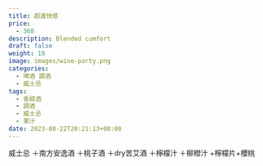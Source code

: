```yaml
---
title: 超速快感
price:
  - 360
description: Blended cumfort
draft: false
weight: 19
image: images/wine-party.png
categories:
  - 啤酒 調酒
  - 威士忌
tags:
  - 香甜酒
  - 調酒
  - 威士忌
  - 果汁
date: 2023-08-22T20:21:13+08:00
---
```

威士忌 ＋南方安逸酒 ＋桃子酒 ＋dry苦艾酒 ＋檸檬汁 ＋柳橙汁 +檸檬片+櫻桃